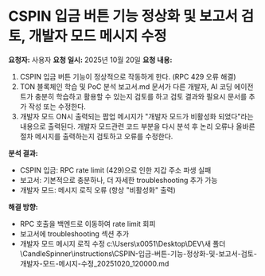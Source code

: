# CSPIN 입금 버튼 기능 정상화 및 보고서 검토, 개발자 모드 메시지 수정

**요청자:** 사용자
**요청 일시:** 2025년 10월 20일
**요청 내용:**
1. CSPIN 입금 버튼 기능이 정상적으로 작동하게 한다. (RPC 429 오류 해결)
2. TON 블록체인 학습 및 PoC 분석 보고서.md 문서가 다른 개발자, AI 코딩 에이전트가 충분히 학습하고 활용할 수 있는지 검토를 하고 검토 결과와 필요시 문서를 추가 작성 또는 수정한다.
3. 개발자 모드 ON시 출력되는 팝업 메시지가 "개발자 모드가 비활성화 되었다"라는 내용으로 출력된다. 개발자 모드관련 코드 부분을 다시 분석 후 논리 오류나 올바른 절차 메시지를 출력하는지 검토하고 오류를 수정한다.

**분석 결과:**
- CSPIN 입금: RPC rate limit (429)으로 인한 지갑 주소 파생 실패
- 보고서: 기본적으로 충분하나, 더 자세한 troubleshooting 추가 가능
- 개발자 모드: 메시지 로직 오류 (항상 "비활성화" 출력)

**해결 방향:**
- RPC 호출을 백엔드로 이동하여 rate limit 회피
- 보고서에 troubleshooting 섹션 추가
- 개발자 모드 메시지 로직 수정</content>
<parameter name="filePath">c:\Users\x0051\Desktop\DEV\새 폴더\CandleSpinner\instructions\CSPIN-입금-버튼-기능-정상화-및-보고서-검토-개발자-모드-메시지-수정_20251020_120000.md